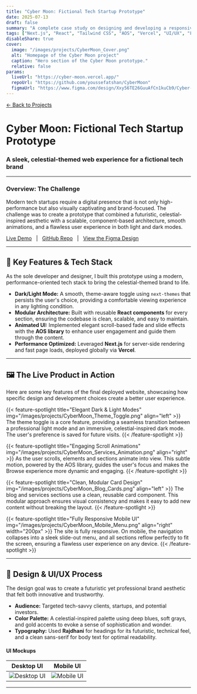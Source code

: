 ```yaml
---
title: "Cyber Moon: Fictional Tech Startup Prototype"
date: 2025-07-13
draft: false
summary: "A complete case study on designing and developing a responsive, brand-focused tech startup prototype with Next.js and Tailwind CSS, featuring dark mode and scroll-based animations."
tags: ["Next.js", "React", "Tailwind CSS", "AOS", "Vercel", "UI/UX", "Frontend"]
disableShare: true
cover:
  image: "/images/projects/CyberMoon_Cover.png"
  alt: "Homepage of the Cyber Moon project"
  caption: "Hero section of the Cyber Moon prototype."
  relative: false
params:
  liveUrl: "https://cyber-moon.vercel.app/"
  repoUrl: "https://github.com/youssefatshan/CyberMoon"
  figmaUrl: "https://www.figma.com/design/Xxy56TE26GuuAfCn1kuCb9/Cyber-Moon?node-id=3-2&t=0BfrXXkA6x0ArGTQ-1"
---
```


[← Back to Projects](/projects/)

# Cyber Moon: Fictional Tech Startup Prototype
### A sleek, celestial-themed web experience for a fictional tech brand

---

### Overview: The Challenge

Modern tech startups require a digital presence that is not only high-performance but also visually captivating and brand-focused. The challenge was to create a prototype that combined a futuristic, celestial-inspired aesthetic with a scalable, component-based architecture, smooth animations, and a flawless user experience in both light and dark modes.

[Live Demo](https://cyber-moon.vercel.app/) &nbsp; | &nbsp; [GitHub Repo](https://github.com/youssefatshan/CyberMoon) &nbsp; | &nbsp; [View the Figma Design](https://www.figma.com/design/Xxy56TE26GuuAfCn1kuCb9/Cyber-Moon?node-id=3-2&t=0BfrXXkA6x0ArGTQ-1)

---

## 🎯 Key Features & Tech Stack

As the sole developer and designer, I built this prototype using a modern, performance-oriented tech stack to bring the celestial-themed brand to life.

* **Dark/Light Mode:** A smooth, theme-aware toggle using `next-themes` that persists the user's choice, providing a comfortable viewing experience in any lighting condition.
* **Modular Architecture:** Built with reusable **React components** for every section, ensuring the codebase is clean, scalable, and easy to maintain.
* **Animated UI:** Implemented elegant scroll-based fade and slide effects with the **AOS library** to enhance user engagement and guide them through the content.
* **Performance Optimized:** Leveraged **Next.js** for server-side rendering and fast page loads, deployed globally via **Vercel**.

---

## 🖼️ The Live Product in Action

Here are some key features of the final deployed website, showcasing how specific design and development choices create a better user experience.

{{< feature-spotlight title="Elegant Dark & Light Modes" img="/images/projects/CyberMoon_Theme_Toggle.png" align="left" >}}
The theme toggle is a core feature, providing a seamless transition between a professional light mode and an immersive, celestial-inspired dark mode. The user's preference is saved for future visits.
{{< /feature-spotlight >}}

{{< feature-spotlight title="Engaging Scroll Animations" img="/images/projects/CyberMoon_Services_Animation.png" align="right" >}}
As the user scrolls, elements and sections animate into view. This subtle motion, powered by the AOS library, guides the user's focus and makes the Browse experience more dynamic and engaging.
{{< /feature-spotlight >}}

{{< feature-spotlight title="Clean, Modular Card Design" img="/images/projects/CyberMoon_Blog_Cards.png" align="left" >}}
The blog and services sections use a clean, reusable card component. This modular approach ensures visual consistency and makes it easy to add new content without breaking the layout.
{{< /feature-spotlight >}}

{{< feature-spotlight 
    title="Fully Responsive Mobile UI" 
    img="/images/projects/CyberMoon_Mobile_Menu.png" 
    align="right" 
    width="200px" >}}
The site is fully responsive. On mobile, the navigation collapses into a sleek slide-out menu, and all sections reflow perfectly to fit the screen, ensuring a flawless user experience on any device.
{{< /feature-spotlight >}}

---

## 🎨 Design & UI/UX Process

The design goal was to create a futuristic yet professional brand aesthetic that felt both innovative and trustworthy.

* **Audience:** Targeted tech-savvy clients, startups, and potential investors.
* **Color Palette:** A celestial-inspired palette using deep blues, soft grays, and gold accents to evoke a sense of sophistication and wonder.
* **Typography:** Used **Rajdhani** for headings for its futuristic, technical feel, and a clean sans-serif for body text for optimal readability.

#### UI Mockups

| Desktop UI | Mobile UI |
|:---:|:---:|
| ![Desktop UI](/images/projects/CyberMoon_MacBook_Pro_1.png) | ![Mobile UI](/images/projects/CyberMoon_iPhone_X_1.png) |

---